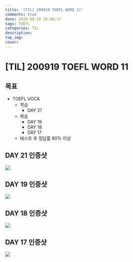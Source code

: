 ```yaml
---
title: '[TIL] 200919 TOEFL WORD 11'
comments: true
date: 2020-09-19 20:48:37
tags: TOEFL
categories: TIL
description:
top_img:
cover:
---
```


# [TIL] 200919 TOEFL WORD 11
## 목표
- TOEFL VOCA 
    - 학습
        - DAY 21 
    - 복습 
        - DAY 19
        - DAY 18
        - DAY 17 
    - 테스트 후 정답률 90% 이상

## DAY 21 인증샷
![](Day21.png)

## DAY 19 인증샷
![](Day19.png)

## DAY 18 인증샷
![](Day18.png)

## DAY 17 인증샷
![](Day17.png)


